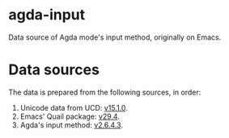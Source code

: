 # agda-input

Data source of Agda mode's input method, originally on Emacs.

# Data sources

The data is prepared from the following sources, in order:

1. Unicode data from UCD: [v15.1.0](https://www.unicode.org/Public/15.1.0/ucd/UnicodeData.txt).
2. Emacs' Quail package: [v29.4](https://github.com/emacs-mirror/emacs/blob/emacs-29.4/lisp/leim/quail/latin-ltx.el).
3. Agda's input method: [v2.6.4.3](https://github.com/agda/agda/blob/v2.6.4.3/src/data/emacs-mode/agda-input.el).
